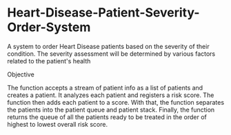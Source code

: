 # Heart-Disease-Patient-Severity-Order-System
A system to order Heart Disease patients based on the severity of their condition. The severity assessment will be determined by various factors related to the patient's health

Objective

The function accepts a stream of patient info as a list of patients and creates a patient. It analyzes each patient and registers a risk score. The function then adds each patient to a score. With that, the function separates the patients into the patient queue and patient stack. Finally, the function returns the queue of all the patients ready to be treated in the order of highest to lowest overall risk score.
